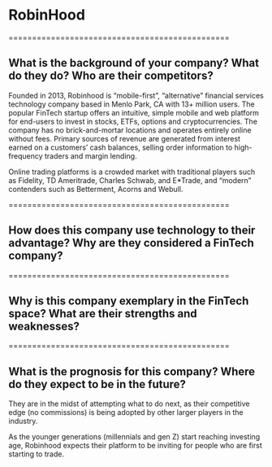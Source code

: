 # RobinHood

===============================================
## What is the background of your company? What do they do? Who are their competitors?


Founded in 2013, Robinhood is “mobile-first”, “alternative” financial services technology company based in Menlo Park, CA with 13+ million users. The popular FinTech startup offers an intuitive, simple mobile and web platform for end-users to invest in stocks, ETFs, options and cryptocurrencies. The company has no brick-and-mortar locations and operates entirely online without fees. Primary sources of revenue are generated from interest earned on a customers’ cash balances, selling order information to high-frequency traders and margin lending.

Online trading platforms is a crowded market with traditional players such as Fidelity, TD Ameritrade, Charles Schwab, and E*Trade, and “modern” contenders such as Betterment, Acorns and Webull.

===============================================
## How does this company use technology to their advantage? Why are they considered a FinTech company?

===============================================
## Why is this company exemplary in the FinTech space? What are their strengths and weaknesses?

===============================================
## What is the prognosis for this company? Where do they expect to be in the future?


They are in the midst of attempting what to do next, as their competitive edge (no commissions) is being adopted by other larger players in the industry.

As the younger generations (millennials and gen Z) start reaching investing age, Robinhood expects their platform to be inviting for people who are first starting to trade. 
